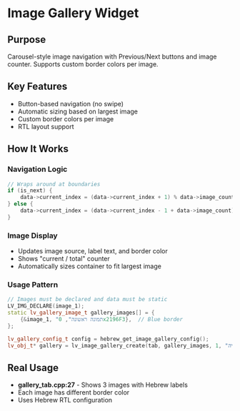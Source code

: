 # Image Gallery Widget

## Purpose
Carousel-style image navigation with Previous/Next buttons and image counter. Supports custom border colors per image.

## Key Features
- Button-based navigation (no swipe)
- Automatic sizing based on largest image
- Custom border colors per image
- RTL layout support

## How It Works

### Navigation Logic
```cpp
// Wraps around at boundaries
if (is_next) {
    data->current_index = (data->current_index + 1) % data->image_count;
} else {
    data->current_index = (data->current_index - 1 + data->image_count) % data->image_count;
}
```

### Image Display
- Updates image source, label text, and border color
- Shows "current / total" counter
- Automatically sizes container to fit largest image

### Usage Pattern
```cpp
// Images must be declared and data must be static
LV_IMG_DECLARE(image_1);
static lv_gallery_image_t gallery_images[] = {
    {&image_1, "תמונה ראשונה", 0x2196F3},  // Blue border
};

lv_gallery_config_t config = hebrew_get_image_gallery_config();
lv_obj_t* gallery = lv_image_gallery_create(tab, gallery_images, 1, "גלריה", &config);
```

## Real Usage
- **gallery_tab.cpp:27** - Shows 3 images with Hebrew labels
- Each image has different border color
- Uses Hebrew RTL configuration